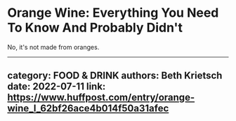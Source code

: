 # Orange Wine: Everything You Need To Know And Probably Didn't

No, it's not made from oranges.

---
category: FOOD & DRINK
authors: Beth Krietsch
date: 2022-07-11
link: https://www.huffpost.com/entry/orange-wine_l_62bf26ace4b014f50a31afec
---
